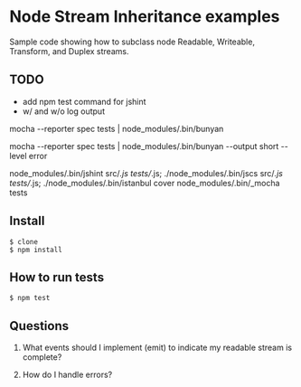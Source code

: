 # Node Stream Inheritance examples

Sample code showing how to subclass node Readable, Writeable, Transform, and Duplex streams.

## TODO

* add npm test command for jshint
* w/ and w/o log output

mocha --reporter spec tests | node_modules/.bin/bunyan

mocha --reporter spec tests | node_modules/.bin/bunyan --output short --level error

node_modules/.bin/jshint src/*.js tests/*.js; ./node_modules/.bin/jscs src/*.js tests/*.js; ./node_modules/.bin/istanbul cover node_modules/.bin/_mocha tests

## Install

    $ clone
    $ npm install

## How to run tests

    $ npm test

## Questions

1. What events should I implement (emit) to indicate my readable stream is complete?


2. How do I handle errors?
